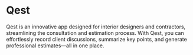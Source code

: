 # Qest
Qest is an innovative app designed for interior designers and contractors, streamlining the consultation and estimation process. With Qest, you can effortlessly record client discussions, summarize key points, and generate professional estimates—all in one place.
